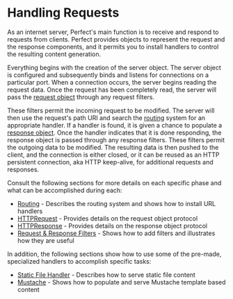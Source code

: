 # Handling Requests
As an internet server, Perfect's main function is to receive and respond to requests from clients.  Perfect provides objects to represent the request and the response components, and it permits you to install handlers to control the resulting content generation.Everything begins with the creation of the server object. The server object is configured and subsequently binds and listens for connections on a particular port. When a connection occurs, the server begins reading the request data. Once the request has been completely read, the server will pass the [request object](HTTPRequest.md) through any request filters. 

These filters permit the incoming request to be modified. The server will then use the request's path URI and search the [routing](routing.md) system for an appropriate handler. If a handler is found, it is given a chance to populate a [response object](HTTPResponse.md). Once the handler indicates that it is done responding, the response object is passed through any response filters. These filters permit the outgoing data to be modified. The resulting data is then pushed to the client, and the connection is either closed, or it can be reused as an HTTP persistent connection, aka HTTP keep-alive, for additional requests and responses.

Consult the following sections for more details on each specific phase and what can be accomplished during each:

* [Routing](routing.md) - Describes the routing system and shows how to install URL handlers
* [HTTPRequest](HTTPRequest.md) - Provides details on the request object protocol
* [HTTPResponse](HTTPResponse.md) - Provides details on the response object protocol
* [Request &amp; Response Filters](filters.md) - Shows how to add filters and illustrates how they are useful

In addition, the following sections show how to use some of the pre-made, specialized handlers to accomplish specific tasks:

* [Static File Handler](staticFileContent.md) - Describes how to serve static file content
* [Mustache](mustache.md) - Shows how to populate and serve Mustache template based content
